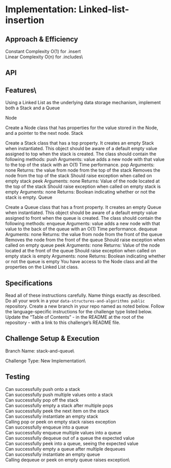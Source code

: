 # Implementation: Linked-list-insertion

## Approach & Efficiency

<!-- What approach did you take? Why? What is the Big O space/time for this approach? -->

Constant Complexity O(1) for .insert\
Linear Complexity O(n) for .includes\

## API

## Features\

Using a Linked List as the underlying data storage mechanism, implement both a Stack and a Queue

Node

Create a Node class that has properties for the value stored in the Node, and a pointer to the next node.
Stack

Create a Stack class that has a top property. It creates an empty Stack when instantiated.
This object should be aware of a default empty value assigned to top when the stack is created.
The class should contain the following methods:
push
Arguments: value
adds a new node with that value to the top of the stack with an O(1) Time performance.
pop
Arguments: none
Returns: the value from node from the top of the stack
Removes the node from the top of the stack
Should raise exception when called on empty stack
peek
Arguments: none
Returns: Value of the node located at the top of the stack
Should raise exception when called on empty stack
is empty
Arguments: none
Returns: Boolean indicating whether or not the stack is empty.
Queue

Create a Queue class that has a front property. It creates an empty Queue when instantiated.
This object should be aware of a default empty value assigned to front when the queue is created.
The class should contain the following methods:
enqueue
Arguments: value
adds a new node with that value to the back of the queue with an O(1) Time performance.
dequeue
Arguments: none
Returns: the value from node from the front of the queue
Removes the node from the front of the queue
Should raise exception when called on empty queue
peek
Arguments: none
Returns: Value of the node located at the front of the queue
Should raise exception when called on empty stack
is empty
Arguments: none
Returns: Boolean indicating whether or not the queue is empty
You have access to the Node class and all the properties on the Linked List class.

## Specifications

Read all of these instructions carefully.
Name things exactly as described.
Do all your work in a your `data-structures-and-algorithms public` repository.
Create a new branch in your repo named as noted below.
Follow the language-specific instructions for the challenge type listed below.
Update the “Table of Contents” - in the README at the root of the repository - with a link to this challenge’s README file.

## Challenge Setup & Execution

Branch Name: stack-and-queue\

Challenge Type: New Implementation\

## Testing

Can successfully push onto a stack\
Can successfully push multiple values onto a stack\
Can successfully pop off the stack\
Can successfully empty a stack after multiple pops\
Can successfully peek the next item on the stack\
Can successfully instantiate an empty stack\
Calling pop or peek on empty stack raises exception\
Can successfully enqueue into a queue\
Can successfully enqueue multiple values into a queue\
Can successfully dequeue out of a queue the expected value\
Can successfully peek into a queue, seeing the expected value\
Can successfully empty a queue after multiple dequeues\
Can successfully instantiate an empty queue\
Calling dequeue or peek on empty queue raises exception\
